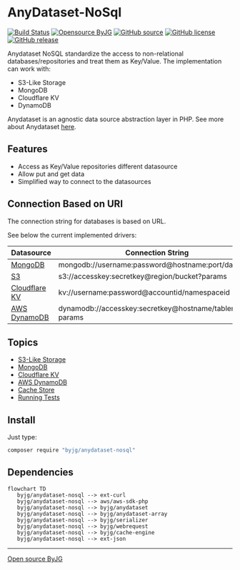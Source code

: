 # AnyDataset-NoSql

[![Build Status](https://github.com/byjg/php-anydataset-nosql/actions/workflows/phpunit.yml/badge.svg?branch=master)](https://github.com/byjg/php-anydataset-nosql/actions/workflows/phpunit.yml)
[![Opensource ByJG](https://img.shields.io/badge/opensource-byjg-success.svg)](http://opensource.byjg.com)
[![GitHub source](https://img.shields.io/badge/Github-source-informational?logo=github)](https://github.com/byjg/php-anydataset-nosql/)
[![GitHub license](https://img.shields.io/github/license/byjg/php-anydataset-nosql.svg)](https://opensource.byjg.com/opensource/licensing.html)
[![GitHub release](https://img.shields.io/github/release/byjg/php-anydataset-nosql.svg)](https://github.com/byjg/php-anydataset-nosql/releases/)

Anydataset NoSQL standardize the access to non-relational databases/repositories and treat them as Key/Value.
The implementation can work with:

- S3-Like Storage
- MongoDB
- Cloudflare KV
- DynamoDB

Anydataset is an agnostic data source abstraction layer in PHP. See more about Anydataset [here](https://opensource.byjg.com/php/anydataset).

## Features

- Access as Key/Value repositories different datasource
- Allow put and get data
- Simplified way to connect to the datasources

## Connection Based on URI

The connection string for databases is based on URL.

See below the current implemented drivers:

| Datasource                                  | Connection String                                        |
|---------------------------------------------|----------------------------------------------------------|
| [MongoDB](docs/MongoDB.md)                  | mongodb://username:password@hostname:port/database       |
| [S3](docs/AwsS3KeyValue.md)                 | s3://accesskey:secretkey@region/bucket?params            |
| [Cloudflare KV](docs/CloudFlareKV.md)       | kv://username:password@accountid/namespaceid             |
| [AWS DynamoDB](docs/AwsDynamoDbKeyValue.md) | dynamodb://accesskey:secretkey@hostname/tablename?params |


## Topics

- [S3-Like Storage](docs/AwsS3KeyValue.md)
- [MongoDB](docs/MongoDB.md)
- [Cloudflare KV](docs/CloudFlareKV.md)
- [AWS DynamoDB](docs/AwsDynamoDbKeyValue.md)
- [Cache Store](docs/cache.md)
- [Running Tests](docs/tests.md)

## Install

Just type: 

```bash
composer require "byjg/anydataset-nosql"
```

## Dependencies

```mermaid
flowchart TD
   byjg/anydataset-nosql --> ext-curl
   byjg/anydataset-nosql --> aws/aws-sdk-php
   byjg/anydataset-nosql --> byjg/anydataset
   byjg/anydataset-nosql --> byjg/anydataset-array
   byjg/anydataset-nosql --> byjg/serializer
   byjg/anydataset-nosql --> byjg/webrequest
   byjg/anydataset-nosql --> byjg/cache-engine
   byjg/anydataset-nosql --> ext-json
```

----
[Open source ByJG](http://opensource.byjg.com)
